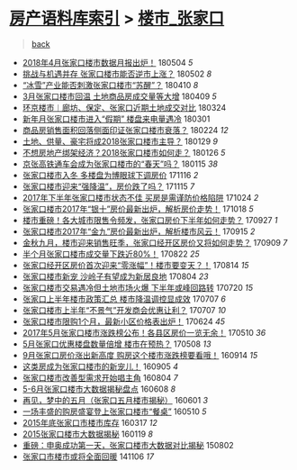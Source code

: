 [房产语料库索引](../../README.md)  > [楼市_张家口](楼市_张家口.md)
====
> [back](../README.md)

- [2018年4月张家口楼市数据月报出炉！](http://jkwz.applinzi.com/ittc/7099204449627276298.html#2018%E5%B9%B44%E6%9C%88%E5%BC%A0%E5%AE%B6%E5%8F%A3%E6%A5%BC%E5%B8%82%E6%95%B0%E6%8D%AE%E6%9C%88%E6%8A%A5%E5%87%BA%E7%82%89%EF%BC%81) 180504 *5* 
- [挑战与机遇并存 张家口楼市能否逆市上涨？](http://jkwz.applinzi.com/ittc/7098422942595810320.html#%E6%8C%91%E6%88%98%E4%B8%8E%E6%9C%BA%E9%81%87%E5%B9%B6%E5%AD%98+%E5%BC%A0%E5%AE%B6%E5%8F%A3%E6%A5%BC%E5%B8%82%E8%83%BD%E5%90%A6%E9%80%86%E5%B8%82%E4%B8%8A%E6%B6%A8%EF%BC%9F) 180502 *8* 
- [“冰雪”产业能否刺激张家口楼市“苏醒”？](http://jkwz.applinzi.com/ittc/7090273976121295889.html#%E2%80%9C%E5%86%B0%E9%9B%AA%E2%80%9D%E4%BA%A7%E4%B8%9A%E8%83%BD%E5%90%A6%E5%88%BA%E6%BF%80%E5%BC%A0%E5%AE%B6%E5%8F%A3%E6%A5%BC%E5%B8%82%E2%80%9C%E8%8B%8F%E9%86%92%E2%80%9D%EF%BC%9F) 180410 *8* 
- [3月张家口楼市回温 土地商品房成交量等大增](http://jkwz.applinzi.com/ittc/7089906656618218502.html#3%E6%9C%88%E5%BC%A0%E5%AE%B6%E5%8F%A3%E6%A5%BC%E5%B8%82%E5%9B%9E%E6%B8%A9+%E5%9C%9F%E5%9C%B0%E5%95%86%E5%93%81%E6%88%BF%E6%88%90%E4%BA%A4%E9%87%8F%E7%AD%89%E5%A4%A7%E5%A2%9E) 180409 *5* 
- [环京楼市︱廊坊、保定、张家口近期土地成交对比](http://jkwz.applinzi.com/ittc/7084009831705084944.html#%E7%8E%AF%E4%BA%AC%E6%A5%BC%E5%B8%82%EF%B8%B1%E5%BB%8A%E5%9D%8A%E3%80%81%E4%BF%9D%E5%AE%9A%E3%80%81%E5%BC%A0%E5%AE%B6%E5%8F%A3%E8%BF%91%E6%9C%9F%E5%9C%9F%E5%9C%B0%E6%88%90%E4%BA%A4%E5%AF%B9%E6%AF%94) 180324  
- [新年月张家口楼市进入“假期” 楼盘来电量遇冷](http://jkwz.applinzi.com/ittc/7075427713865483275.html#%E6%96%B0%E5%B9%B4%E6%9C%88%E5%BC%A0%E5%AE%B6%E5%8F%A3%E6%A5%BC%E5%B8%82%E8%BF%9B%E5%85%A5%E2%80%9C%E5%81%87%E6%9C%9F%E2%80%9D+%E6%A5%BC%E7%9B%98%E6%9D%A5%E7%94%B5%E9%87%8F%E9%81%87%E5%86%B7) 180301  
- [商品房销售面积回落侧面印证张家口楼市衰落？](http://jkwz.applinzi.com/ittc/7073644223381636113.html#%E5%95%86%E5%93%81%E6%88%BF%E9%94%80%E5%94%AE%E9%9D%A2%E7%A7%AF%E5%9B%9E%E8%90%BD%E4%BE%A7%E9%9D%A2%E5%8D%B0%E8%AF%81%E5%BC%A0%E5%AE%B6%E5%8F%A3%E6%A5%BC%E5%B8%82%E8%A1%B0%E8%90%BD%EF%BC%9F) 180224 *12* 
- [土地、供量、豪宅将成2018张家口楼市主导？](http://jkwz.applinzi.com/ittc/7063923344141714442.html#%E5%9C%9F%E5%9C%B0%E3%80%81%E4%BE%9B%E9%87%8F%E3%80%81%E8%B1%AA%E5%AE%85%E5%B0%86%E6%88%902018%E5%BC%A0%E5%AE%B6%E5%8F%A3%E6%A5%BC%E5%B8%82%E4%B8%BB%E5%AF%BC%EF%BC%9F) 180129 *9* 
- [不想房地产绑架经济？2018张家口楼市如何走？](http://jkwz.applinzi.com/ittc/7062813588102579217.html#%E4%B8%8D%E6%83%B3%E6%88%BF%E5%9C%B0%E4%BA%A7%E7%BB%91%E6%9E%B6%E7%BB%8F%E6%B5%8E%EF%BC%9F2018%E5%BC%A0%E5%AE%B6%E5%8F%A3%E6%A5%BC%E5%B8%82%E5%A6%82%E4%BD%95%E8%B5%B0%EF%BC%9F) 180126 *5* 
- [京张高铁通车会成为张家口楼市的“春天”吗？](http://jkwz.applinzi.com/ittc/7058729111747298315.html#%E4%BA%AC%E5%BC%A0%E9%AB%98%E9%93%81%E9%80%9A%E8%BD%A6%E4%BC%9A%E6%88%90%E4%B8%BA%E5%BC%A0%E5%AE%B6%E5%8F%A3%E6%A5%BC%E5%B8%82%E7%9A%84%E2%80%9C%E6%98%A5%E5%A4%A9%E2%80%9D%E5%90%97%EF%BC%9F) 180115 *38* 
- [张家口楼市入冬 多楼盘为博眼球下调房价](http://jkwz.applinzi.com/ittc/7036456922851574801.html#%E5%BC%A0%E5%AE%B6%E5%8F%A3%E6%A5%BC%E5%B8%82%E5%85%A5%E5%86%AC+%E5%A4%9A%E6%A5%BC%E7%9B%98%E4%B8%BA%E5%8D%9A%E7%9C%BC%E7%90%83%E4%B8%8B%E8%B0%83%E6%88%BF%E4%BB%B7) 171116 *2* 
- [张家口楼市迎来“强降温”，房价跌了吗？](http://jkwz.applinzi.com/ittc/7036259446743893008.html#%E5%BC%A0%E5%AE%B6%E5%8F%A3%E6%A5%BC%E5%B8%82%E8%BF%8E%E6%9D%A5%E2%80%9C%E5%BC%BA%E9%99%8D%E6%B8%A9%E2%80%9D%EF%BC%8C%E6%88%BF%E4%BB%B7%E8%B7%8C%E4%BA%86%E5%90%97%EF%BC%9F) 171115 *7* 
- [2017年下半年张家口楼市状态不佳 买房是需谨防价格陷阱](http://jkwz.applinzi.com/ittc/7027943166408393744.html#2017%E5%B9%B4%E4%B8%8B%E5%8D%8A%E5%B9%B4%E5%BC%A0%E5%AE%B6%E5%8F%A3%E6%A5%BC%E5%B8%82%E7%8A%B6%E6%80%81%E4%B8%8D%E4%BD%B3+%E4%B9%B0%E6%88%BF%E6%98%AF%E9%9C%80%E8%B0%A8%E9%98%B2%E4%BB%B7%E6%A0%BC%E9%99%B7%E9%98%B1) 171024 *2* 
- [张家口楼市2017年“银十”房价最新出炉，解析房价走势！](http://jkwz.applinzi.com/ittc/7025810532173612049.html#%E5%BC%A0%E5%AE%B6%E5%8F%A3%E6%A5%BC%E5%B8%822017%E5%B9%B4%E2%80%9C%E9%93%B6%E5%8D%81%E2%80%9D%E6%88%BF%E4%BB%B7%E6%9C%80%E6%96%B0%E5%87%BA%E7%82%89%EF%BC%8C%E8%A7%A3%E6%9E%90%E6%88%BF%E4%BB%B7%E8%B5%B0%E5%8A%BF%EF%BC%81) 171018 *5* 
- [楼市重磅！各大城市限售令频发，张家口房价下半年如何走势？](http://jkwz.applinzi.com/ittc/7018049504937509905.html#%E6%A5%BC%E5%B8%82%E9%87%8D%E7%A3%85%EF%BC%81%E5%90%84%E5%A4%A7%E5%9F%8E%E5%B8%82%E9%99%90%E5%94%AE%E4%BB%A4%E9%A2%91%E5%8F%91%EF%BC%8C%E5%BC%A0%E5%AE%B6%E5%8F%A3%E6%88%BF%E4%BB%B7%E4%B8%8B%E5%8D%8A%E5%B9%B4%E5%A6%82%E4%BD%95%E8%B5%B0%E5%8A%BF%EF%BC%9F) 170927 *1* 
- [张家口楼市2017年“金九”房价最新出炉，解析楼市风云！](http://jkwz.applinzi.com/ittc/7013592733904798736.html#%E5%BC%A0%E5%AE%B6%E5%8F%A3%E6%A5%BC%E5%B8%822017%E5%B9%B4%E2%80%9C%E9%87%91%E4%B9%9D%E2%80%9D%E6%88%BF%E4%BB%B7%E6%9C%80%E6%96%B0%E5%87%BA%E7%82%89%EF%BC%8C%E8%A7%A3%E6%9E%90%E6%A5%BC%E5%B8%82%E9%A3%8E%E4%BA%91%EF%BC%81) 170915 *2* 
- [金秋九月，楼市迎来销售旺季，张家口经开区房价又将如何走势？](http://jkwz.applinzi.com/ittc/7011368065747649552.html#%E9%87%91%E7%A7%8B%E4%B9%9D%E6%9C%88%EF%BC%8C%E6%A5%BC%E5%B8%82%E8%BF%8E%E6%9D%A5%E9%94%80%E5%94%AE%E6%97%BA%E5%AD%A3%EF%BC%8C%E5%BC%A0%E5%AE%B6%E5%8F%A3%E7%BB%8F%E5%BC%80%E5%8C%BA%E6%88%BF%E4%BB%B7%E5%8F%88%E5%B0%86%E5%A6%82%E4%BD%95%E8%B5%B0%E5%8A%BF%EF%BC%9F) 170909 *7* 
- [半个月张家口楼市成交量下跌近80%！](http://jkwz.applinzi.com/ittc/7004653502184555536.html#%E5%8D%8A%E4%B8%AA%E6%9C%88%E5%BC%A0%E5%AE%B6%E5%8F%A3%E6%A5%BC%E5%B8%82%E6%88%90%E4%BA%A4%E9%87%8F%E4%B8%8B%E8%B7%8C%E8%BF%9180%25%EF%BC%81) 170822 *25* 
- [张家口经开区房价首次迎来“零涨幅”！楼市要变天？！](http://jkwz.applinzi.com/ittc/7001698473387492368.html#%E5%BC%A0%E5%AE%B6%E5%8F%A3%E7%BB%8F%E5%BC%80%E5%8C%BA%E6%88%BF%E4%BB%B7%E9%A6%96%E6%AC%A1%E8%BF%8E%E6%9D%A5%E2%80%9C%E9%9B%B6%E6%B6%A8%E5%B9%85%E2%80%9D%EF%BC%81%E6%A5%BC%E5%B8%82%E8%A6%81%E5%8F%98%E5%A4%A9%EF%BC%9F%EF%BC%81) 170814 *15* 
- [张家口楼市新宠 沙岭子有望成为新居良地](http://jkwz.applinzi.com/ittc/6997879754588685329.html#%E5%BC%A0%E5%AE%B6%E5%8F%A3%E6%A5%BC%E5%B8%82%E6%96%B0%E5%AE%A0+%E6%B2%99%E5%B2%AD%E5%AD%90%E6%9C%89%E6%9C%9B%E6%88%90%E4%B8%BA%E6%96%B0%E5%B1%85%E8%89%AF%E5%9C%B0) 170804 *23* 
- [张家口楼市交易遇冷但土地市场火爆 下半年或峰回路转](http://jkwz.applinzi.com/ittc/6992298230917104657.html#%E5%BC%A0%E5%AE%B6%E5%8F%A3%E6%A5%BC%E5%B8%82%E4%BA%A4%E6%98%93%E9%81%87%E5%86%B7%E4%BD%86%E5%9C%9F%E5%9C%B0%E5%B8%82%E5%9C%BA%E7%81%AB%E7%88%86+%E4%B8%8B%E5%8D%8A%E5%B9%B4%E6%88%96%E5%B3%B0%E5%9B%9E%E8%B7%AF%E8%BD%AC) 170720 *15* 
- [张家口上半年楼市政策汇总 楼市降温调控显成效](http://jkwz.applinzi.com/ittc/6987492599538385937.html#%E5%BC%A0%E5%AE%B6%E5%8F%A3%E4%B8%8A%E5%8D%8A%E5%B9%B4%E6%A5%BC%E5%B8%82%E6%94%BF%E7%AD%96%E6%B1%87%E6%80%BB+%E6%A5%BC%E5%B8%82%E9%99%8D%E6%B8%A9%E8%B0%83%E6%8E%A7%E6%98%BE%E6%88%90%E6%95%88) 170707 *6* 
- [张家口楼市上半年“不景气”开发商会优惠让利？](http://jkwz.applinzi.com/ittc/6987480856917443600.html#%E5%BC%A0%E5%AE%B6%E5%8F%A3%E6%A5%BC%E5%B8%82%E4%B8%8A%E5%8D%8A%E5%B9%B4%E2%80%9C%E4%B8%8D%E6%99%AF%E6%B0%94%E2%80%9D%E5%BC%80%E5%8F%91%E5%95%86%E4%BC%9A%E4%BC%98%E6%83%A0%E8%AE%A9%E5%88%A9%EF%BC%9F) 170707 *10* 
- [张家口楼市限购1个月，最新小区价格表出炉！](http://jkwz.applinzi.com/ittc/6982654003983680517.html#%E5%BC%A0%E5%AE%B6%E5%8F%A3%E6%A5%BC%E5%B8%82%E9%99%90%E8%B4%AD1%E4%B8%AA%E6%9C%88%EF%BC%8C%E6%9C%80%E6%96%B0%E5%B0%8F%E5%8C%BA%E4%BB%B7%E6%A0%BC%E8%A1%A8%E5%87%BA%E7%82%89%EF%BC%81) 170624 *45* 
- [2017年5月张家口楼市涨跌榜公布！各县区房价一览无余！](http://jkwz.applinzi.com/ittc/6966067914368091141.html#2017%E5%B9%B45%E6%9C%88%E5%BC%A0%E5%AE%B6%E5%8F%A3%E6%A5%BC%E5%B8%82%E6%B6%A8%E8%B7%8C%E6%A6%9C%E5%85%AC%E5%B8%83%EF%BC%81%E5%90%84%E5%8E%BF%E5%8C%BA%E6%88%BF%E4%BB%B7%E4%B8%80%E8%A7%88%E6%97%A0%E4%BD%99%EF%BC%81) 170510 *36* 
- [5月张家口优惠楼盘数量倍增 楼市在预热？](http://jkwz.applinzi.com/ittc/6965291811546350596.html#5%E6%9C%88%E5%BC%A0%E5%AE%B6%E5%8F%A3%E4%BC%98%E6%83%A0%E6%A5%BC%E7%9B%98%E6%95%B0%E9%87%8F%E5%80%8D%E5%A2%9E+%E6%A5%BC%E5%B8%82%E5%9C%A8%E9%A2%84%E7%83%AD%EF%BC%9F) 170508 *13* 
- [9月张家口房价涨出新高度 购房这个楼市涨跌榜要看哦！](http://jkwz.applinzi.com/ittc/6877672068191093764.html#9%E6%9C%88%E5%BC%A0%E5%AE%B6%E5%8F%A3%E6%88%BF%E4%BB%B7%E6%B6%A8%E5%87%BA%E6%96%B0%E9%AB%98%E5%BA%A6+%E8%B4%AD%E6%88%BF%E8%BF%99%E4%B8%AA%E6%A5%BC%E5%B8%82%E6%B6%A8%E8%B7%8C%E6%A6%9C%E8%A6%81%E7%9C%8B%E5%93%A6%EF%BC%81) 160914 *15* 
- [这类房成为张家口楼市的新宠儿！](http://jkwz.applinzi.com/ittc/6874295345240081412.html#%E8%BF%99%E7%B1%BB%E6%88%BF%E6%88%90%E4%B8%BA%E5%BC%A0%E5%AE%B6%E5%8F%A3%E6%A5%BC%E5%B8%82%E7%9A%84%E6%96%B0%E5%AE%A0%E5%84%BF%EF%BC%81) 160905 *4* 
- [张家口楼市改善型需求开始唱主角](http://jkwz.applinzi.com/ittc/6862438614142813189.html#%E5%BC%A0%E5%AE%B6%E5%8F%A3%E6%A5%BC%E5%B8%82%E6%94%B9%E5%96%84%E5%9E%8B%E9%9C%80%E6%B1%82%E5%BC%80%E5%A7%8B%E5%94%B1%E4%B8%BB%E8%A7%92) 160804 *7* 
- [5-6月张家口楼市大数据揭秘盘点](http://jkwz.applinzi.com/ittc/6841288218166952965.html#5-6%E6%9C%88%E5%BC%A0%E5%AE%B6%E5%8F%A3%E6%A5%BC%E5%B8%82%E5%A4%A7%E6%95%B0%E6%8D%AE%E6%8F%AD%E7%A7%98%E7%9B%98%E7%82%B9) 160608 *8* 
- [再见，梦中的五月（张家口五月楼市揭秘）](http://jkwz.applinzi.com/ittc/6838830184446559236.html#%E5%86%8D%E8%A7%81%EF%BC%8C%E6%A2%A6%E4%B8%AD%E7%9A%84%E4%BA%94%E6%9C%88%EF%BC%88%E5%BC%A0%E5%AE%B6%E5%8F%A3%E4%BA%94%E6%9C%88%E6%A5%BC%E5%B8%82%E6%8F%AD%E7%A7%98%EF%BC%89) 160601 *3* 
- [一场丰盛的购房盛宴登上张家口楼市“餐桌”](http://jkwz.applinzi.com/ittc/6830541530221511685.html#%E4%B8%80%E5%9C%BA%E4%B8%B0%E7%9B%9B%E7%9A%84%E8%B4%AD%E6%88%BF%E7%9B%9B%E5%AE%B4%E7%99%BB%E4%B8%8A%E5%BC%A0%E5%AE%B6%E5%8F%A3%E6%A5%BC%E5%B8%82%E2%80%9C%E9%A4%90%E6%A1%8C%E2%80%9D) 160510 *5* 
- [2015年底张家口市楼市库存](http://jkwz.applinzi.com/ittc/6810608056622646276.html#2015%E5%B9%B4%E5%BA%95%E5%BC%A0%E5%AE%B6%E5%8F%A3%E5%B8%82%E6%A5%BC%E5%B8%82%E5%BA%93%E5%AD%98) 160317 *12* 
- [2015张家口楼市大数据揭秘](http://jkwz.applinzi.com/ittc/6788968044978242564.html#2015%E5%BC%A0%E5%AE%B6%E5%8F%A3%E6%A5%BC%E5%B8%82%E5%A4%A7%E6%95%B0%E6%8D%AE%E6%8F%AD%E7%A7%98) 160119 *8* 
- [重磅：申奥成功第一天，张家口楼市大数据对比揭秘](http://jkwz.applinzi.com/ittc/547650615526869292.html#%E9%87%8D%E7%A3%85%EF%BC%9A%E7%94%B3%E5%A5%A5%E6%88%90%E5%8A%9F%E7%AC%AC%E4%B8%80%E5%A4%A9%EF%BC%8C%E5%BC%A0%E5%AE%B6%E5%8F%A3%E6%A5%BC%E5%B8%82%E5%A4%A7%E6%95%B0%E6%8D%AE%E5%AF%B9%E6%AF%94%E6%8F%AD%E7%A7%98) 150802  
- [张家口市楼市或将全面回暖](http://jkwz.applinzi.com/ittc/547650611377284750.html#%E5%BC%A0%E5%AE%B6%E5%8F%A3%E5%B8%82%E6%A5%BC%E5%B8%82%E6%88%96%E5%B0%86%E5%85%A8%E9%9D%A2%E5%9B%9E%E6%9A%96) 141106 *17* 
